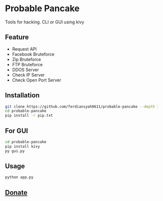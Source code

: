 # Probable Pancake

Tools for hacking. CLI or GUI using kivy

## Feature

- Request API
- Facebook Bruteforce
- Zip Bruteforce
- FTP Bruteforce
- DDOS Server
- Check IP Server
- Check Open Port Server

## Installation

```bash
git clone https://github.com/ferdiansyah0611/probable-pancake --depth 1
cd probable-pancake
pip install -r pip.txt
```

## For GUI

```bash
cd probable-pancake
pip install kivy
py gui.py
```

## Usage

```bash
python app.py
```

## [Donate](https://commerce.coinbase.com/checkout/e9bc198a-71b3-498b-88bf-b1394c207e70)